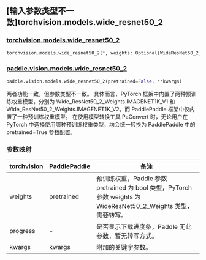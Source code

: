 ## [输入参数类型不一致]torchvision.models.wide_resnet50_2

### [torchvision.models.wide_resnet50_2](https://pytorch.org/vision/stable/models/generated/torchvision.models.wide_resnet50_2.html)

```python
torchvision.models.wide_resnet50_2(*, weights: Optional[WideResNet50_2_Weights] = None, progress: bool = True, **kwargs: Any)
```

### [paddle.vision.models.wide_resnet50_2](https://www.paddlepaddle.org.cn/documentation/docs/zh/api/paddle/vision/models/wide_resnet50_2_cn.html)

```python
paddle.vision.models.wide_resnet50_2(pretrained=False, **kwargs)
```


两者功能一致，但参数类型不一致。 具体而言，PyTorch 框架中内置了两种预训练权重模型，分别为 Wide_ResNet50_2_Weights.IMAGENET1K_V1 和 Wide_ResNet50_2_Weights.IMAGENET1K_V2。而 PaddlePaddle 框架中仅内置了一种预训练权重模型。
在使用模型转换工具 PaConvert 时，无论用户在 PyTorch 中选择使用哪种预训练权重类型，均会统一转换为 PaddlePaddle 中的 pretrained=True 参数配置。

### 参数映射

| torchvision | PaddlePaddle | 备注 |
| ----------- | ------------ | ---- |
| weights     | pretrained   | 预训练权重，Paddle 参数 pretrained 为 bool 类型，PyTorch 参数 weights 为 WideResNet50_2_Weights 类型，需要转写。|
| progress    | -            | 是否显示下载进度条，Paddle 无此参数，暂无转写方式。|
| kwargs      | kwargs       | 附加的关键字参数。|
